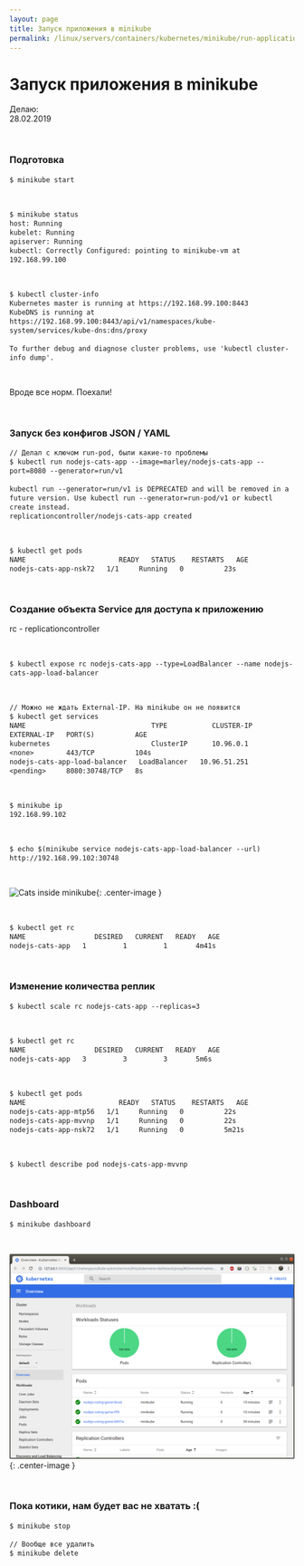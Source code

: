```yaml
---
layout: page
title: Запуск приложения в minikube
permalink: /linux/servers/containers/kubernetes/minikube/run-application/
---
```


# Запуск приложения в minikube

Делаю:  
28.02.2019

<br/>

### Подготовка

    $ minikube start

<br/>

    $ minikube status
    host: Running
    kubelet: Running
    apiserver: Running
    kubectl: Correctly Configured: pointing to minikube-vm at 192.168.99.100

<br/>

    $ kubectl cluster-info
    Kubernetes master is running at https://192.168.99.100:8443
    KubeDNS is running at https://192.168.99.100:8443/api/v1/namespaces/kube-system/services/kube-dns:dns/proxy

    To further debug and diagnose cluster problems, use 'kubectl cluster-info dump'.

<br/>

Вроде все норм. Поехали!

<br/>

### Запуск без конфигов JSON / YAML

    // Делал с ключом run-pod, были какие-то проблемы
    $ kubectl run nodejs-cats-app --image=marley/nodejs-cats-app --port=8080 --generator=run/v1

    kubectl run --generator=run/v1 is DEPRECATED and will be removed in a future version. Use kubectl run --generator=run-pod/v1 or kubectl create instead.
    replicationcontroller/nodejs-cats-app created

<br/>

    $ kubectl get pods
    NAME                       READY   STATUS    RESTARTS   AGE
    nodejs-cats-app-nsk72   1/1     Running   0          23s

<br/>

### Создание объекта Service для доступа к приложению

rc - replicationcontroller

<br/>

    $ kubectl expose rc nodejs-cats-app --type=LoadBalancer --name nodejs-cats-app-load-balancer

<br/>

    // Можно не ждать External-IP. На minikube он не появится
    $ kubectl get services
    NAME                               TYPE           CLUSTER-IP     EXTERNAL-IP   PORT(S)          AGE
    kubernetes                         ClusterIP      10.96.0.1      <none>        443/TCP          104s
    nodejs-cats-app-load-balancer   LoadBalancer   10.96.51.251   <pending>     8080:30748/TCP   8s

<br/>

    $ minikube ip
    192.168.99.102

<br/>

    $ echo $(minikube service nodejs-cats-app-load-balancer --url)
    http://192.168.99.102:30748

<br/>

![Cats inside minikube](/img/linux/servers/containers/kubernetes/nodejs-cats-app-cats.png "Cats inside minikube"){: .center-image }

<br/>

    $ kubectl get rc
    NAME                 DESIRED   CURRENT   READY   AGE
    nodejs-cats-app   1         1         1       4m41s

<br/>

### Изменение количества реплик

    $ kubectl scale rc nodejs-cats-app --replicas=3

<br/>

    $ kubectl get rc
    NAME                 DESIRED   CURRENT   READY   AGE
    nodejs-cats-app   3         3         3       5m6s

<br/>

    $ kubectl get pods
    NAME                       READY   STATUS    RESTARTS   AGE
    nodejs-cats-app-mtp56   1/1     Running   0          22s
    nodejs-cats-app-mvvnp   1/1     Running   0          22s
    nodejs-cats-app-nsk72   1/1     Running   0          5m21s

<br/>

    $ kubectl describe pod nodejs-cats-app-mvvnp

<br/>

### Dashboard

    $ minikube dashboard

<br/>

![minikube dashboard](/img/linux/servers/containers/kubernetes/dashboard.png "minikube dashboard"){: .center-image }

<br/>

### Пока котики, нам будет вас не хватать :(

<!--
    // Удалить все модули, службы и контроллер репликации. Секреты не удалятся.
    $ kubectl delete all --all

    // Удалить все созданные модули (Контроллер репликации будет поднимать модуль из-за команды run/v1)
    $ kubectl delete po --all

-->

    $ minikube stop

    // Вообще все удалить
    $ minikube delete
